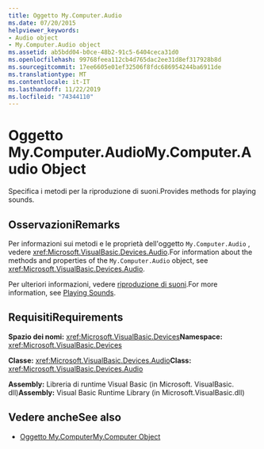 ```yaml
---
title: Oggetto My.Computer.Audio
ms.date: 07/20/2015
helpviewer_keywords:
- Audio object
- My.Computer.Audio object
ms.assetid: ab5bdd04-b0ce-48b2-91c5-6404ceca31d0
ms.openlocfilehash: 99768feea112cb4d765dac2ee31d8ef317928b8d
ms.sourcegitcommit: 17ee6605e01ef32506f8fdc686954244ba6911de
ms.translationtype: MT
ms.contentlocale: it-IT
ms.lasthandoff: 11/22/2019
ms.locfileid: "74344110"
---
```

# <a name="mycomputeraudio-object"></a><span data-ttu-id="28051-102">Oggetto My.Computer.Audio</span><span class="sxs-lookup"><span data-stu-id="28051-102">My.Computer.Audio Object</span></span>
<span data-ttu-id="28051-103">Specifica i metodi per la riproduzione di suoni.</span><span class="sxs-lookup"><span data-stu-id="28051-103">Provides methods for playing sounds.</span></span>  
  
## <a name="remarks"></a><span data-ttu-id="28051-104">Osservazioni</span><span class="sxs-lookup"><span data-stu-id="28051-104">Remarks</span></span>  
 <span data-ttu-id="28051-105">Per informazioni sui metodi e le proprietà dell'oggetto `My.Computer.Audio` , vedere <xref:Microsoft.VisualBasic.Devices.Audio>.</span><span class="sxs-lookup"><span data-stu-id="28051-105">For information about the methods and properties of the `My.Computer.Audio` object, see <xref:Microsoft.VisualBasic.Devices.Audio>.</span></span>  
  
 <span data-ttu-id="28051-106">Per ulteriori informazioni, vedere [riproduzione di suoni](../../../visual-basic/developing-apps/programming/computer-resources/playing-sounds.md).</span><span class="sxs-lookup"><span data-stu-id="28051-106">For more information, see [Playing Sounds](../../../visual-basic/developing-apps/programming/computer-resources/playing-sounds.md).</span></span>  
  
## <a name="requirements"></a><span data-ttu-id="28051-107">Requisiti</span><span class="sxs-lookup"><span data-stu-id="28051-107">Requirements</span></span>  
 <span data-ttu-id="28051-108">**Spazio dei nomi:** <xref:Microsoft.VisualBasic.Devices></span><span class="sxs-lookup"><span data-stu-id="28051-108">**Namespace:** <xref:Microsoft.VisualBasic.Devices></span></span>  
  
 <span data-ttu-id="28051-109">**Classe:** <xref:Microsoft.VisualBasic.Devices.Audio></span><span class="sxs-lookup"><span data-stu-id="28051-109">**Class:** <xref:Microsoft.VisualBasic.Devices.Audio></span></span>  
  
 <span data-ttu-id="28051-110">**Assembly:** Libreria di runtime Visual Basic (in Microsoft. VisualBasic. dll)</span><span class="sxs-lookup"><span data-stu-id="28051-110">**Assembly:** Visual Basic Runtime Library (in Microsoft.VisualBasic.dll)</span></span>  
  
## <a name="see-also"></a><span data-ttu-id="28051-111">Vedere anche</span><span class="sxs-lookup"><span data-stu-id="28051-111">See also</span></span>

- [<span data-ttu-id="28051-112">Oggetto My.Computer</span><span class="sxs-lookup"><span data-stu-id="28051-112">My.Computer Object</span></span>](../../../visual-basic/language-reference/objects/my-computer-object.md)
